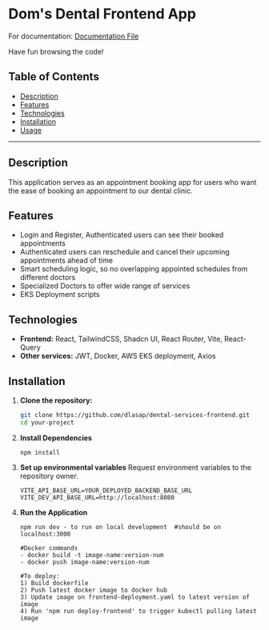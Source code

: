 # Dom's Dental Frontend App

For documentation: <a href='https://docs.google.com/document/d/1kuxg5S8xTBo_8tzfEUvX9ZkATqh2mjzJO5ewUWe_cDs/edit?usp=sharing'  target="_blank" rel="noopener noreferrer"> Documentation File </a>

Have fun browsing the code!

## Table of Contents

- [Description](#description)
- [Features](#features)
- [Technologies](#technologies)
- [Installation](#installation)
- [Usage](#usage)

---

## Description

This application serves as an appointment booking app for users who want the ease of booking an appointment
to our dental clinic.

## Features

- Login and Register, Authenticated users can see their booked appointments
- Authenticated users can reschedule and cancel their upcoming appointments ahead of time
- Smart scheduling logic, so no overlapping appointed schedules from different doctors
- Specialized Doctors to offer wide range of services
- EKS Deployment scripts

## Technologies

- **Frontend:** React, TailwindCSS, Shadcn UI, React Router, Vite, React-Query
- **Other services:** JWT, Docker, AWS EKS deployment, Axios

## Installation

1. **Clone the repository:**
   ```bash
   git clone https://github.com/dlasap/dental-services-frontend.git
   cd your-project
   ```
2. **Install Dependencies**
   ```
   npm install
   ```
3. **Set up environmental variables**
   Request environment variables to the repository owner.

   ```
   VITE_API_BASE_URL=YOUR_DEPLOYED_BACKEND_BASE_URL
   VITE_DEV_API_BASE_URL=http://localhost:8080
   ```

4. **Run the Application**

   ```
   npm run dev - to run on local development  #should be on localhost:3000

   #Docker commands
   - docker build -t image-name:version-num
   - docker push image-name:version-num

   #To deploy:
   1) Build dockerfile
   2) Push latest docker image to docker hub
   3) Update image on frontend-deployment.yaml to latest version of image
   4) Run 'npm run deploy-frontend' to trigger kubectl pulling latest image
   ```
